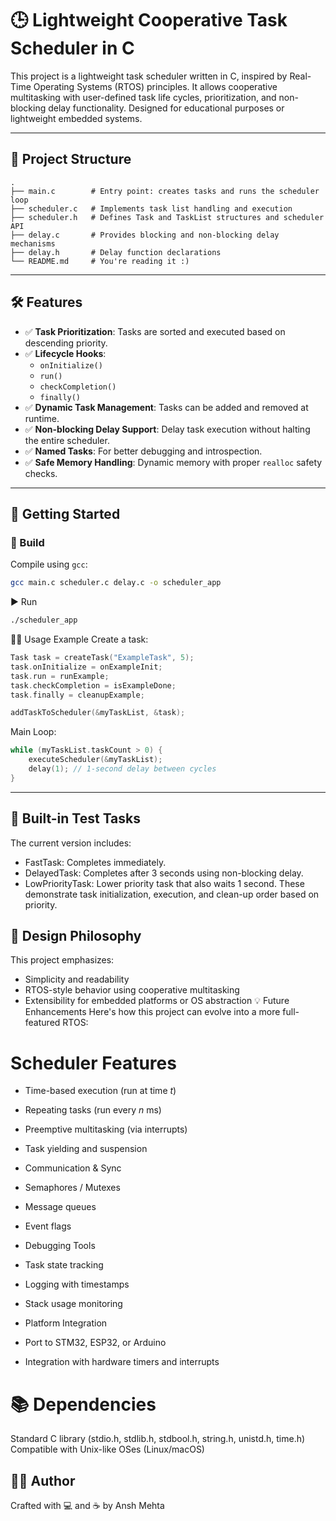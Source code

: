 # 🕒 Lightweight Cooperative Task Scheduler in C

This project is a lightweight task scheduler written in C, inspired by Real-Time Operating Systems (RTOS) principles. It allows cooperative multitasking with user-defined task life cycles, prioritization, and non-blocking delay functionality. Designed for educational purposes or lightweight embedded systems.

---

## 📂 Project Structure

```
.
├── main.c        # Entry point: creates tasks and runs the scheduler loop
├── scheduler.c   # Implements task list handling and execution
├── scheduler.h   # Defines Task and TaskList structures and scheduler API
├── delay.c       # Provides blocking and non-blocking delay mechanisms
├── delay.h       # Delay function declarations
└── README.md     # You're reading it :)
```

---

## 🛠 Features

- ✅ **Task Prioritization**: Tasks are sorted and executed based on descending priority.
- ✅ **Lifecycle Hooks**:
    - `onInitialize()`
    - `run()`
    - `checkCompletion()`
    - `finally()`
- ✅ **Dynamic Task Management**: Tasks can be added and removed at runtime.
- ✅ **Non-blocking Delay Support**: Delay task execution without halting the entire scheduler.
- ✅ **Named Tasks**: For better debugging and introspection.
- ✅ **Safe Memory Handling**: Dynamic memory with proper `realloc` safety checks.

---

## 🚀 Getting Started

### 🔧 Build

Compile using `gcc`:

```bash
gcc main.c scheduler.c delay.c -o scheduler_app
```

▶️ Run

```bash
./scheduler_app
```

👨‍💻 Usage Example
Create a task:
```c
Task task = createTask("ExampleTask", 5);
task.onInitialize = onExampleInit;
task.run = runExample;
task.checkCompletion = isExampleDone;
task.finally = cleanupExample;

addTaskToScheduler(&myTaskList, &task);
```

Main Loop:

```C
while (myTaskList.taskCount > 0) {
    executeScheduler(&myTaskList);
    delay(1); // 1-second delay between cycles
}
```
---

## 🧪 Built-in Test Tasks
The current version includes:

* FastTask: Completes immediately.
* DelayedTask: Completes after 3 seconds using non-blocking delay.
* LowPriorityTask: Lower priority task that also waits 1 second.
These demonstrate task initialization, execution, and clean-up order based on priority.

## 🧠 Design Philosophy
This project emphasizes:

- Simplicity and readability
- RTOS-style behavior using cooperative multitasking
- Extensibility for embedded platforms or OS abstraction
💡 Future Enhancements
Here's how this project can evolve into a more full-featured RTOS:

# Scheduler Features

- Time-based execution (run at time $t$)
- Repeating tasks (run every $n$ ms)
- Preemptive multitasking (via interrupts)
- Task yielding and suspension
- Communication & Sync

- Semaphores / Mutexes
- Message queues
- Event flags
- Debugging Tools

- Task state tracking
- Logging with timestamps
- Stack usage monitoring
- Platform Integration

- Port to STM32, ESP32, or Arduino
- Integration with hardware timers and interrupts

# 📚 Dependencies
Standard C library (stdio.h, stdlib.h, stdbool.h, string.h, unistd.h, time.h)
Compatible with Unix-like OSes (Linux/macOS)

## 🙋‍♂️ Author
Crafted with 💻 and ☕ by Ansh Mehta